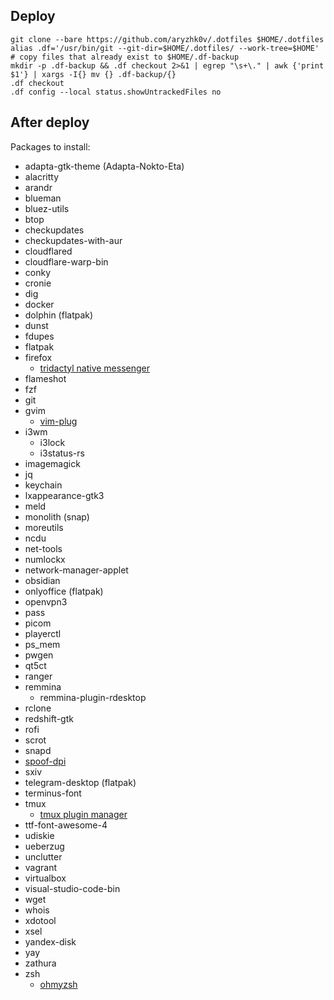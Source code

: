 ## Deploy

```
git clone --bare https://github.com/aryzhk0v/.dotfiles $HOME/.dotfiles
alias .df='/usr/bin/git --git-dir=$HOME/.dotfiles/ --work-tree=$HOME'
# copy files that already exist to $HOME/.df-backup
mkdir -p .df-backup && .df checkout 2>&1 | egrep "\s+\." | awk {'print $1'} | xargs -I{} mv {} .df-backup/{}
.df checkout
.df config --local status.showUntrackedFiles no
```
## After deploy

Packages to install:

- adapta-gtk-theme (Adapta-Nokto-Eta)
- alacritty
- arandr
- blueman
- bluez-utils
- btop
- checkupdates
- checkupdates-with-aur
- cloudflared
- cloudflare-warp-bin
- conky
- cronie
- dig
- docker
- dolphin (flatpak)
- dunst
- fdupes
- flatpak
- firefox
    - [tridactyl native messenger](https://github.com/tridactyl/native_messenger)
- flameshot
- fzf
- git
- gvim
    - [vim-plug](https://github.com/junegunn/vim-plug)
- i3wm
    - i3lock
    - i3status-rs
- imagemagick
- jq
- keychain
- lxappearance-gtk3
- meld
- monolith (snap)
- moreutils
- ncdu
- net-tools
- numlockx
- network-manager-applet
- obsidian
- onlyoffice (flatpak)
- openvpn3
- pass
- picom
- playerctl
- ps_mem
- pwgen
- qt5ct
- ranger
- remmina
    - remmina-plugin-rdesktop
- rclone
- redshift-gtk
- rofi
- scrot
- snapd
- [spoof-dpi](https://github.com/xvzc/SpoofDPI)
- sxiv
- telegram-desktop (flatpak)
- terminus-font
- tmux
    - [tmux plugin manager](https://github.com/tmux-plugins/tpm)
- ttf-font-awesome-4
- udiskie
- ueberzug
- unclutter
- vagrant
- virtualbox
- visual-studio-code-bin
- wget
- whois
- xdotool
- xsel
- yandex-disk
- yay
- zathura
- zsh
    - [ohmyzsh](https://github.com/ohmyzsh/ohmyzsh)
